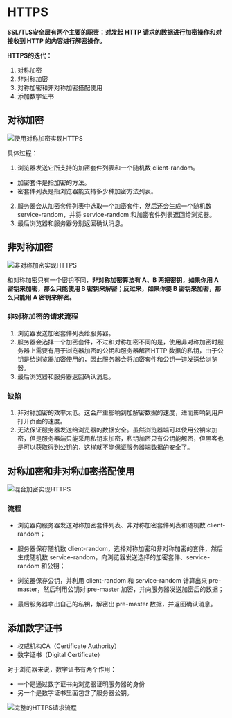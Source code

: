 # HTTPS

**SSL/TLS安全层有两个主要的职责：对发起 HTTP 请求的数据进行加密操作和对接收到 HTTP 的内容进行解密操作。**

**HTTPS的迭代：**

1. 对称加密
2. 非对称加密
3. 对称加密和非对称加密搭配使用
4. 添加数字证书

## 对称加密

![使用对称加密实现HTTPS](./img/使用对称加密实现HTTPS.png)

具体过程：

1. 浏览器发送它所支持的加密套件列表和一个随机数 client-random。
  - 加密套件是指加密的方法。
  - 密套件列表是指浏览器能支持多少种加密方法列表。
2. 服务器会从加密套件列表中选取一个加密套件，然后还会生成一个随机数 service-random，并将 service-random 和加密套件列表返回给浏览器。
3. 最后浏览器和服务器分别返回确认消息。

## 非对称加密

![非对称加密实现HTTPS](./img/非对称加密实现HTTPS.png)

和对称加密只有一个密钥不同，**非对称加密算法有 A、B 两把密钥，如果你用 A 密钥来加密，那么只能使用 B 密钥来解密；反过来，如果你要 B 密钥来加密，那么只能用 A 密钥来解密。**

### 非对称加密的请求流程

1. 浏览器发送加密套件列表给服务器。
2. 服务器会选择一个加密套件，不过和对称加密不同的是，使用非对称加密时服务器上需要有用于浏览器加密的公钥和服务器解密HTTP 数据的私钥，由于公钥是给浏览器加密使用的，因此服务器会将加密套件和公钥一道发送给浏览器。
3. 最后浏览器和服务器返回确认消息。

### 缺陷

1. 非对称加密的效率太低。这会严重影响到加解密数据的速度，进而影响到用户打开页面的速度。
2. 无法保证服务器发送给浏览器的数据安全。虽然浏览器端可以使用公钥来加密，但是服务器端只能采用私钥来加密，私钥加密只有公钥能解密，但黑客也是可以获取得到公钥的，这样就不能保证服务器端数据的安全了。

## 对称加密和非对称加密搭配使用

![混合加密实现HTTPS](./img/混合加密实现HTTPS.png)

### 流程

- 浏览器向服务器发送对称加密套件列表、非对称加密套件列表和随机数 client-random；

- 服务器保存随机数 client-random，选择对称加密和非对称加密的套件，然后生成随机数 service-random，向浏览器发送选择的加密套件、service-random 和公钥；
- 浏览器保存公钥，并利用 client-random 和 service-random 计算出来 pre-master，然后利用公钥对 pre-master 加密，并向服务器发送加密后的数据；
- 最后服务器拿出自己的私钥，解密出 pre-master 数据，并返回确认消息。

## 添加数字证书

- 权威机构CA（Certificate Authority）
- 数字证书（Digital Certificate）

对于浏览器来说，数字证书有两个作用：

- 一个是通过数字证书向浏览器证明服务器的身份
- 另一个是数字证书里面包含了服务器公钥。

![完整的HTTPS请求流程](./img/完整的HTTPS请求流程.png)
